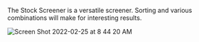 The Stock Screener is a versatile screener. Sorting and various combinations will make for interesting results. 

![Screen Shot 2022-02-25 at 8 44 20 AM](https://user-images.githubusercontent.com/85772166/155753648-a18314df-c0fa-41f3-8f29-18b60cadd0f1.png)
